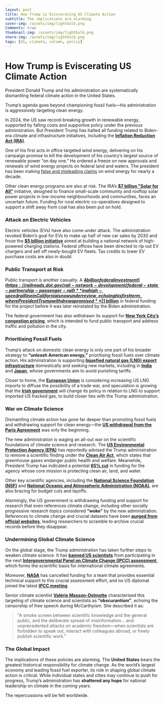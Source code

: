 ```yaml
---
layout: post
title: How Trump is Eviscerating US Climate Action
subtitle: The implications are alarming
cover-img: /assets/img/lightbulb.png
Comments: true
thumbnail-img: /assets/img/lightbulb.png
share-img: /assets/img/lightbulb.png
tags: [US, climate, column, policy]
---
```


# How Trump is Eviscerating US Climate Action

President Donald Trump and his administration are systematically dismantling federal climate action in the United States.

Trump’s agenda goes beyond championing fossil fuels—his administration is aggressively targeting clean energy.

In 2024, the US saw record-breaking growth in renewable energy, supported by falling costs and supportive policy under the previous administration. But President Trump has halted all funding related to Biden-era climate and infrastructure initiatives, including the **[Inflation Reduction Act (IRA)](https://www.whitehouse.gov/cleanenergy/)**.

One of his first acts in office targeted wind energy, delivering on his campaign promise to kill the development of his country’s largest source of renewable power “on day one.” He ordered a freeze on new approvals and renewals of wind energy projects on federal land and waters. The president has been making [false and misleading claims](https://www.factcheck.org/2024/02/trumps-false-claims-on-wind-energy/) on wind energy for nearly a decade.

Other clean energy programs are also at risk. The IRA’s **[$7 billion "Solar for All"](https://www.epa.gov/greenhouse-gas-reduction-fund/solar-all)** initiative, designed to finance small-scale community and rooftop solar power projects in low-income neighbourhoods and communities, faces an uncertain future. Funding for rural electric co-operatives designed to support a shift away from coal has also been put on hold.

### Attack on Electric Vehicles

Electric vehicles (EVs) have also come under attack. The administration revoked Biden’s goal for EVs to make up half of new car sales by 2030 and froze the **[$5 billion initiative](https://www.transportation.gov/rural/ev-charging-infrastructure-program)** aimed at building a national network of high-powered charging stations. Federal offices have been directed to rip out EV chargers and sell off newly-bought EV fleets. Tax credits to lower EV purchase costs are also in doubt.

### Public Transport at Risk

Public transport is another casualty. A **[$4 billion federal investment](https://railroads.dot.gov/rail-network-development/federal-state-partnership-passenger-rail)** in a high-speed rail line in California is now under review, echoing his first term, where President Trump withdrew a promised **[$1 billion](https://www.nbcnews.com/news/us-news/trump-administration-cancels-nearly-1-billion-funding-california-high-speed-n1016426)** in federal funding for the project before it was later reinstated by the Biden administration.

The federal government has also withdrawn its support for **[New York City’s congestion pricing](https://www.nyc.gov/html/dot/html/motorist/congestion-pricing.shtml)**, which is intended to fund public transport and address traffic and pollution in the city.

### Prioritising Fossil Fuels

Trump’s attack on domestic clean energy is only one part of his broader strategy to **“unleash American energy,”** prioritising fossil fuels over climate action. His administration is supporting **[liquefied natural gas (LNG) export infrastructure](https://www.energy.gov/fecm/articles/us-lng-exports-overview)** domestically and seeking new markets, including in **[India](https://www.livemint.com/news/india/us-india-lng-deal-11674899589005.html)** and **[Japan](https://www.reuters.com/business/energy/japan-boost-us-lng-imports-2023-12-01/)**, whose governments aim to avoid punishing tariffs.

Closer to home, the **[European Union](https://www.euractiv.com/section/energy/news/eu-considers-boosting-us-lng-imports-to-avoid-trade-war/)** is considering increasing US LNG imports to diffuse the possibility of a trade war, and speculation is growing that the **[Irish government](https://www.irishtimes.com/environment/energy/2024/02/15/ireland-lng-import-policy-reassessment/)** will change its policy in relation to LNG to support imported US fracked gas, to build closer ties with the Trump administration.

### War on Climate Science

Dismantling climate action has gone far deeper than promoting fossil fuels and withdrawing support for clean energy—the **[US withdrawal from the Paris Agreement](https://unfccc.int/process/the-paris-agreement/status-of-ratification)** was only the beginning.

The new administration is waging an all-out war on the scientific foundations of climate science and research. The **[US Environmental Protection Agency (EPA)](https://www.epa.gov/)** has reportedly advised the Trump administration to remove a scientific finding under the **[Clean Air Act](https://www.epa.gov/clean-air-act-overview/clean-air-act-text)**, which states that greenhouse gases endanger public health and welfare. Meanwhile, President Trump has indicated a potential **[65% cut](https://www.washingtonpost.com/climate-environment/2024/01/11/epa-budget-cuts/)** in funding for the agency whose core mission is protecting clean air, land, and water.

Other key scientific agencies, including the **[National Science Foundation (NSF)](https://www.nsf.gov/)** and **[National Oceanic and Atmospheric Administration (NOAA)](https://www.noaa.gov/)**, are also bracing for budget cuts and layoffs.

Alarmingly, the US government is withdrawing funding and support for research that even references climate change, including other socially progressive research topics considered **“woke”** by the new administration. References to climate change and crucial datasets have been **[purged from official websites](https://www.scientificamerican.com/article/erasing-climate-data-trump-epa/)**, leading researchers to scramble to archive crucial records before they disappear.

### Undermining Global Climate Science

On the global stage, the Trump administration has taken further steps to weaken climate science. It has **[banned US scientists](https://www.theguardian.com/environment/2024/feb/20/us-scientists-banned-ipcc-reporting)** from participating in the next **[Intergovernmental Panel on Climate Change (IPCC) assessment](https://www.ipcc.ch/)**, which forms the scientific basis for international climate agreements.

Moreover, **[NASA](https://www.nasa.gov/)** has cancelled funding for a team that provides essential technical support to this crucial assessment effort, and no US diplomat joined the latest **[IPCC meeting](https://www.climatechangenews.com/2024/02/10/us-missing-in-ipcc-discussions/)**.

Senior climate scientist **[Valérie Masson-Delmotte](https://www.ipcc.ch/people/masson-delmotte/)** characterised this targeting of climate science and scientists as **“obscurantism”**, echoing the censorship of free speech during McCarthyism. She described it as:

> "A smoke screen between scientific knowledge and the general public, and the deliberate spread of misinformation... and unprecedented attacks on academic freedom—when scientists are forbidden to speak out, interact with colleagues abroad, or freely publish scientific work."

### The Global Impact

The implications of these policies are alarming. The **United States** bears the greatest historical responsibility for climate change. As the world’s largest economy and leading fossil fuel exporter, its role in shaping global climate action is critical. While individual states and cities may continue to push for progress, Trump’s administration has **shattered any hope** for national leadership on climate in the coming years.

The repercussions will be felt worldwide.
